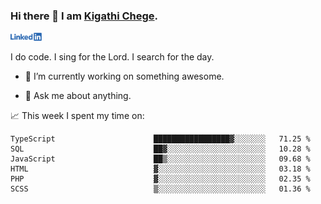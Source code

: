 ### Hi there 👋 I am [Kigathi Chege](https://www.google.com/search?q=kigathi+chege).

<!-- [![LinkedIn](/Linkedin-logo-png.png)]([link to your URL](https://www.linkedin.com/in/kigathi/)) -->

[<img alt="alt_text" width="50px" src="Linkedin-logo-png.png" />](https://www.linkedin.com/in/kigathi/)

I do code.
I sing for the Lord.
I search for the day.

<!-- Glad to see you here!  -->
<!-- 
${kigathi-chege}.${your.repo.id}
![visitors](https://visitor-badge.glitch.me/badge?page_id=page.id) 
-->

<!--
**kigathi-chege/kigathi-chege** is a ✨ _special_ ✨ repository because its `README.md` (this file) appears on your GitHub profile.

Here are some ideas to get you started:
-->

- 🔭 I’m currently working on something awesome.
<!--
- 🌱 I’m currently learning SpringBoot.
- 👯 I’m looking to collaborate on a Django project.
- 🤔 I’m looking for help with payment schemes.
-->
- 💬 Ask me about anything.
<!--
- 📫 How to reach me: [Gmail](mailto:chegekigathi@gmail.com)
- ⚡ Fun fact: I am a Priest ✝️
-->

<!-- 
📊️ My Github stats

<img height="180em" src="https://github-readme-stats.vercel.app/api?username=kigathi-chege&show_icons=true&hide_border=true&&count_private=true&include_all_commits=true" />
-->

📈️ This week I spent my time on:

<!--START_SECTION:waka-->

```text
TypeScript                      █████████████████▓░░░░░░░   71.25 %
SQL                             ██▓░░░░░░░░░░░░░░░░░░░░░░   10.28 %
JavaScript                      ██▒░░░░░░░░░░░░░░░░░░░░░░   09.68 %
HTML                            ▓░░░░░░░░░░░░░░░░░░░░░░░░   03.18 %
PHP                             ▓░░░░░░░░░░░░░░░░░░░░░░░░   02.35 %
SCSS                            ▒░░░░░░░░░░░░░░░░░░░░░░░░   01.36 %
```

<!--END_SECTION:waka-->
